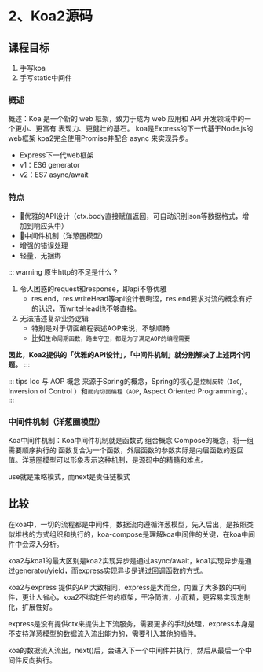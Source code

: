 # 2、Koa2源码

## 课程目标

1. 手写koa
2. 手写static中间件

### 概述

概述：Koa 是一个新的 web 框架，致力于成为 web 应用和 API 开发领域中的一个更小、更富有 表现力、更健壮的基石。
koa是Express的下一代基于Node.js的web框架 koa2完全使用Promise并配合 async 来实现异步。
- Express下一代web框架
- v1：ES6 generator
- v2：ES7 async/await

### 特点
- 🚀优雅的API设计（ctx.body直接赋值返回，可自动识别json等数据格式，增加到响应头中）
- 🚀中间件机制（洋葱圈模型）
- 增强的错误处理
- 轻量，无捆绑

::: warning 原生http的不足是什么？
1. 令人困惑的request和response，即api不够优雅
    - res.end，res.writeHead等api设计很晦涩，res.end要求对流的概念有好的认识，而writeHead也不够直接。
2. 无法描述复杂业务逻辑
    - 特别是对于切面编程表述AOP来说，不够顺畅
    - 比如`生命周期函数，路由守卫，都是为了满足AOP的编程需要`

**因此，Koa2提供的「优雅的API设计」，「中间件机制」就分别解决了上述两个问题。**
:::

::: tips Ioc 与 AOP 概念
来源于Spring的概念，Spring的核心是`控制反转（IoC`, Inversion of Control ）和`面向切面编程（AOP`, Aspect Oriented Programming）。
:::

### 中间件机制（洋葱圈模型）

Koa中间件机制：Koa中间件机制就是函数式 组合概念 Compose的概念，将一组需要顺序执行的 函数复合为一个函数，外层函数的参数实际是内层函数的返回值。洋葱圈模型可以形象表示这种机制，是源码中的精髓和难点。


use就是策略模式，而next是责任链模式

## 比较

在koa中，一切的流程都是中间件，数据流向遵循洋葱模型，先入后出，是按照类似堆栈的方式组织和执行的，koa-compose是理解koa中间件的关键，在koa中间件中会深入分析。

koa2与koa1的最大区别是koa2实现异步是通过async/await，koa1实现异步是通过generator/yield，而express实现异步是通过回调函数的方式。

koa2与express 提供的API大致相同，express是大而全，内置了大多数的中间件，更让人省心，koa2不绑定任何的框架，干净简洁，小而精，更容易实现定制化，扩展性好。

express是没有提供ctx来提供上下流服务，需要更多的手动处理，express本身是不支持洋葱模型的数据流入流出能力的，需要引入其他的插件。

koa的数据流入流出，next()后，会进入下一个中间件并执行，然后从最后一个中间件反向执行。


